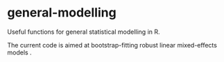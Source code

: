 # general-modelling
Useful functions for general statistical modelling in R.

The current code is aimed at bootstrap-fitting robust linear mixed-effects models .
